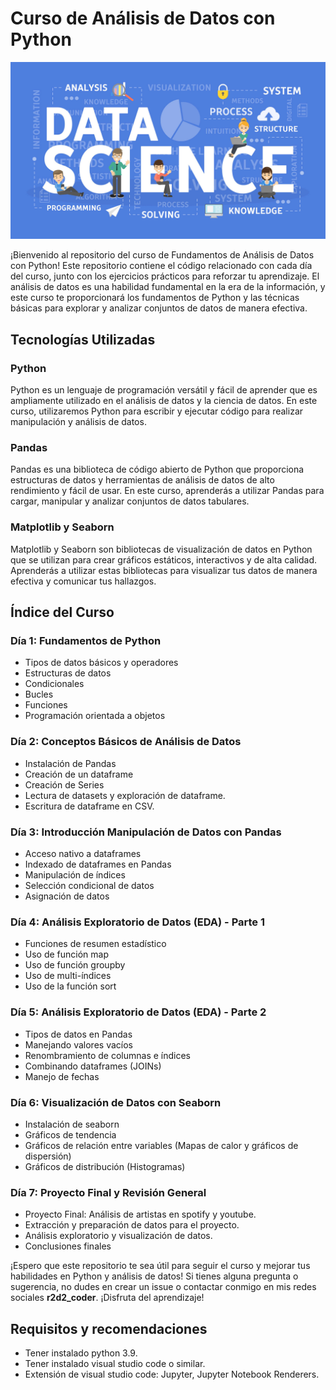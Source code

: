 # Curso de Análisis de Datos con Python

![Alt text](imgs/data-science.jpg/ "curso analisis datos python")

¡Bienvenido al repositorio del curso de Fundamentos de Análisis de Datos con Python! Este repositorio contiene el código relacionado con cada día del curso, junto con los ejercicios prácticos para reforzar tu aprendizaje. El análisis de datos es una habilidad fundamental en la era de la información, y este curso te proporcionará los fundamentos de Python y las técnicas básicas para explorar y analizar conjuntos de datos de manera efectiva.

## Tecnologías Utilizadas

### Python
Python es un lenguaje de programación versátil y fácil de aprender que es ampliamente utilizado en el análisis de datos y la ciencia de datos. En este curso, utilizaremos Python para escribir y ejecutar código para realizar manipulación y análisis de datos.

### Pandas
Pandas es una biblioteca de código abierto de Python que proporciona estructuras de datos y herramientas de análisis de datos de alto rendimiento y fácil de usar. En este curso, aprenderás a utilizar Pandas para cargar, manipular y analizar conjuntos de datos tabulares.

### Matplotlib y Seaborn
Matplotlib y Seaborn son bibliotecas de visualización de datos en Python que se utilizan para crear gráficos estáticos, interactivos y de alta calidad. Aprenderás a utilizar estas bibliotecas para visualizar tus datos de manera efectiva y comunicar tus hallazgos.


## Índice del Curso

### Día 1: Fundamentos de Python
- Tipos de datos básicos y operadores
- Estructuras de datos
- Condicionales
- Bucles
- Funciones
- Programación orientada a objetos

### Día 2: Conceptos Básicos de Análisis de Datos
- Instalación de Pandas
- Creación de un dataframe
- Creación de Series
- Lectura de datasets y exploración de dataframe.
- Escritura de dataframe en CSV.

### Día 3: Introducción Manipulación de Datos con Pandas
- Acceso nativo a dataframes
- Indexado de dataframes en Pandas
- Manipulación de índices
- Selección condicional de datos
- Asignación de datos

### Día 4: Análisis Exploratorio de Datos (EDA) - Parte 1
- Funciones de resumen estadístico
- Uso de función map
- Uso de función groupby
- Uso de multi-índices
- Uso de la función sort

### Día 5: Análisis Exploratorio de Datos (EDA) - Parte 2
- Tipos de datos en Pandas
- Manejando valores vacíos
- Renombramiento de columnas e índices
- Combinando dataframes (JOINs)
- Manejo de fechas

### Día 6: Visualización de Datos con Seaborn 
- Instalación de seaborn
- Gráficos de tendencia
- Gráficos de relación entre variables (Mapas de calor y gráficos de dispersión)
- Gráficos de distribución (Histogramas)

### Día 7: Proyecto Final y Revisión General
- Proyecto Final: Análisis de artistas en spotify y youtube.
- Extracción y preparación de datos para el proyecto.
- Análisis exploratorio y visualización de datos.
- Conclusiones finales


¡Espero que este repositorio te sea útil para seguir el curso y mejorar tus habilidades en Python y análisis de datos! Si tienes alguna pregunta o sugerencia, no dudes en crear un issue o contactar conmigo en mis redes sociales **r2d2_coder**. ¡Disfruta del aprendizaje!

## Requisitos y recomendaciones

- Tener instalado python 3.9.
- Tener instalado visual studio code o similar.
- Extensión de visual studio code: Jupyter, Jupyter Notebook Renderers.
